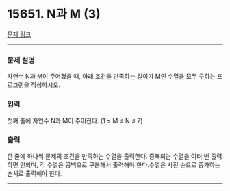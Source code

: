 # 15651. N과 M (3) 

[문제 링크](https://www.acmicpc.net/problem/15651) 

---
### 문제 설명

 자연수 N과 M이 주어졌을 때, 아래 조건을 만족하는 길이가 M인 수열을 모두 구하는 프로그램을 작성하시오.

### 입력 

 첫째 줄에 자연수 N과 M이 주어진다. (1 ≤ M ≤ N ≤ 7)

### 출력 

 한 줄에 하나씩 문제의 조건을 만족하는 수열을 출력한다. 중복되는 수열을 여러 번 출력하면 안되며, 각 수열은 공백으로 구분해서 출력해야 한다.수열은 사전 순으로 증가하는 순서로 출력해야 한다.

---
